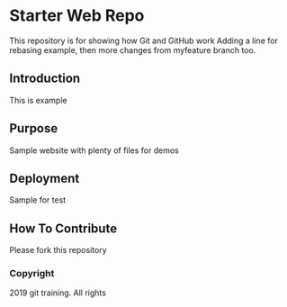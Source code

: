 # Starter Web Repo

This repository is for showing how Git and GitHub work
Adding a line for rebasing example, then
more changes from myfeature branch too.
## Introduction

This is example

## Purpose

Sample website with plenty of files for demos

## Deployment

Sample for test

## How To Contribute

Please fork this repository

### Copyright

2019 git training. All rights